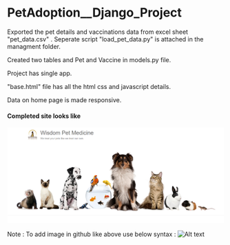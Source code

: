 # PetAdoption__Django_Project

Exported the pet details and vaccinations data from excel sheet "pet_data.csv" . 
Seperate script "load_pet_data.py" is attached in the managment folder.

Created two tables and Pet and Vaccine in models.py file.

Project has single app.

"base.html" file has all the html css and javascript details.

Data on home page is made responsive.



#### Completed site looks like


![Alt text](https://github.com/RITESH-Kapse/WisdomPetAdoption_DjangoProject/blob/master/ImageGlimps.PNG?raw=true "Title")



Note :
To add image in github like above use below syntax :
![Alt text](relative/path/to/img.jpg?raw=true "Title")
